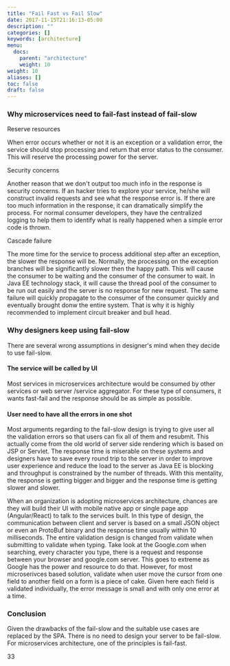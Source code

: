 ```yaml
---
title: "Fail Fast vs Fail Slow"
date: 2017-11-15T21:16:13-05:00
description: ""
categories: []
keywords: [architecture]
menu:
  docs:
    parent: "architecture"
    weight: 10
weight: 10
aliases: []
toc: false
draft: false
---
```


### Why microservices need to fail-fast instead of fail-slow


Reserve resources

When error occurs whether or not it is an exception or a validation error, the service
should stop processing and return that error status to the consumer. This will reserve
the processing power for the server. 

Security concerns

Another reason that we don't output too much info in the response is security concerns. If
an hacker tries to explore your service, he/she will construct invalid requests and see what
the response error is. If there are too much information in the response, it can dramatically
simplify the process. For normal consumer developers, they have the centralized logging to
help them to identify what is really happened when a simple error code is thrown. 

Cascade failure

The more time for the service to process additional step after an exception, the slower the
response will be. Normally, the processing on the exception branches will be significantly
slower then the happy path. This will cause the consumer to be waiting and the consumer of 
the consumer to wait. In Java EE technology stack, it will cause the thread pool of the consumer
to be run out easily and the server is no response for new request. The same failure will
quickly propagate to the consumer of the consumer quickly and eventually brought donw the
entire system. That is why it is highly recommended to implement circuit breaker and bull head.

### Why designers keep using fail-slow

There are several wrong assumptions in designer's mind when they decide to use fail-slow.

#### The service will be called by UI

Most services in microservices architecture would be consumed by other services or web server
/service aggregator. For these type of consumers, it wants fast-fail and the response should be
as simple as possible. 


#### User need to have all the errors in one shot

Most arguments regarding to the fail-slow design is trying to give user all the validation errors
so that users can fix all of them and resubmit. This actually come from the old world of server
side rendering which is based on JSP or Servlet. The response time is miserable on these systems
and designers have to save every round trip to the server in order to improve user experience and
reduce the load to the server as Java EE is blocking and throughput is constrained by the number
of threads. With this mentality, the response is getting bigger and bigger and the response time
is getting slower and slower. 

When an organization is adopting microservices architecture, chances are they will build their
UI with mobile native app or single page app (Angular/React) to talk to the services built. In
this type of design, the communication between client and server is based on a small JSON object
or even an ProtoBuf binary and the response time usually within 10 milliseconds. The entire
validation design is changed from validate when submitting to validate when typing. Take look
at the Google.com when searching, every character you type, there is a request and response
between your browser and google.com server. This goes to extreme as Google has the power and
resource to do that. However, for most microserivces based solution, validate when user move the
cursor from one field to another field on a form is a piece of cake. Given here each field is
validated individually, the error message is small and with only one error at a time.


### Conclusion

Given the drawbacks of the fail-slow and the suitable use cases are replaced by the SPA. There
is no need to design your server to be fail-slow. For microservices architecture, one of the
principles is fail-fast. 

33


